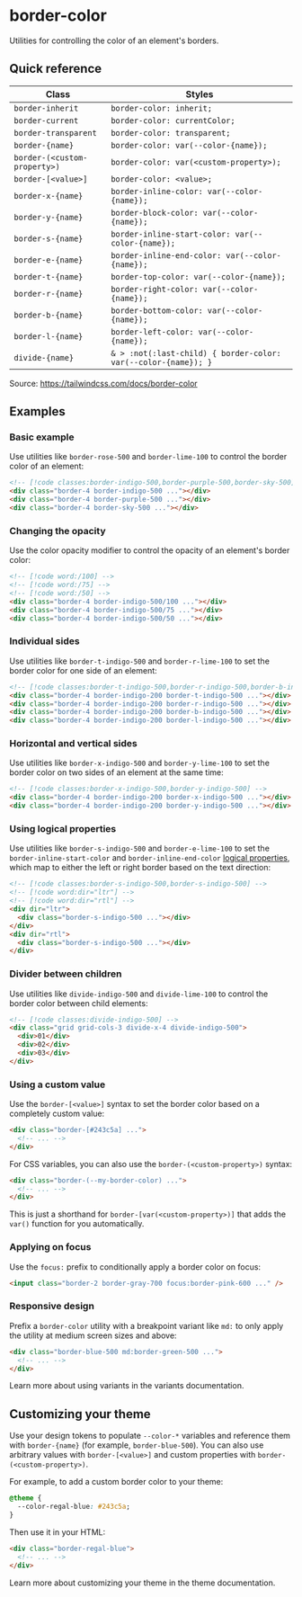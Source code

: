 # border-color

Utilities for controlling the color of an element's borders.

## Quick reference

| Class | Styles |
|---|---|
| `border-inherit` | `border-color: inherit;` |
| `border-current` | `border-color: currentColor;` |
| `border-transparent` | `border-color: transparent;` |
| `border-{name}` | `border-color: var(--color-{name});` |
| `border-(<custom-property>)` | `border-color: var(<custom-property>);` |
| `border-[<value>]` | `border-color: <value>;` |
| `border-x-{name}` | `border-inline-color: var(--color-{name});` |
| `border-y-{name}` | `border-block-color: var(--color-{name});` |
| `border-s-{name}` | `border-inline-start-color: var(--color-{name});` |
| `border-e-{name}` | `border-inline-end-color: var(--color-{name});` |
| `border-t-{name}` | `border-top-color: var(--color-{name});` |
| `border-r-{name}` | `border-right-color: var(--color-{name});` |
| `border-b-{name}` | `border-bottom-color: var(--color-{name});` |
| `border-l-{name}` | `border-left-color: var(--color-{name});` |
| `divide-{name}` | `& > :not(:last-child) { border-color: var(--color-{name}); }` |

Source: https://tailwindcss.com/docs/border-color

## Examples

### Basic example

Use utilities like `border-rose-500` and `border-lime-100` to control the border color of an element:

```html
<!-- [!code classes:border-indigo-500,border-purple-500,border-sky-500] -->
<div class="border-4 border-indigo-500 ..."></div>
<div class="border-4 border-purple-500 ..."></div>
<div class="border-4 border-sky-500 ..."></div>
```

### Changing the opacity

Use the color opacity modifier to control the opacity of an element's border color:

```html
<!-- [!code word:/100] -->
<!-- [!code word:/75] -->
<!-- [!code word:/50] -->
<div class="border-4 border-indigo-500/100 ..."></div>
<div class="border-4 border-indigo-500/75 ..."></div>
<div class="border-4 border-indigo-500/50 ..."></div>
```

### Individual sides

Use utilities like `border-t-indigo-500` and `border-r-lime-100` to set the border color for one side of an element:

```html
<!-- [!code classes:border-t-indigo-500,border-r-indigo-500,border-b-indigo-500,border-l-indigo-500] -->
<div class="border-4 border-indigo-200 border-t-indigo-500 ..."></div>
<div class="border-4 border-indigo-200 border-r-indigo-500 ..."></div>
<div class="border-4 border-indigo-200 border-b-indigo-500 ..."></div>
<div class="border-4 border-indigo-200 border-l-indigo-500 ..."></div>
```

### Horizontal and vertical sides

Use utilities like `border-x-indigo-500` and `border-y-lime-100` to set the border color on two sides of an element at the same time:

```html
<!-- [!code classes:border-x-indigo-500,border-y-indigo-500] -->
<div class="border-4 border-indigo-200 border-x-indigo-500 ..."></div>
<div class="border-4 border-indigo-200 border-y-indigo-500 ..."></div>
```

### Using logical properties

Use utilities like `border-s-indigo-500` and `border-e-lime-100` to set the `border-inline-start-color` and `border-inline-end-color` [logical properties](https://developer.mozilla.org/en-US/docs/Web/CSS/CSS_Logical_Properties/Basic_concepts), which map to either the left or right border based on the text direction:

```html
<!-- [!code classes:border-s-indigo-500,border-s-indigo-500] -->
<!-- [!code word:dir="ltr"] -->
<!-- [!code word:dir="rtl"] -->
<div dir="ltr">
  <div class="border-s-indigo-500 ..."></div>
</div>
<div dir="rtl">
  <div class="border-s-indigo-500 ..."></div>
</div>
```

### Divider between children

Use utilities like `divide-indigo-500` and `divide-lime-100` to control the border color between child elements:

```html
<!-- [!code classes:divide-indigo-500] -->
<div class="grid grid-cols-3 divide-x-4 divide-indigo-500">
  <div>01</div>
  <div>02</div>
  <div>03</div>
</div>
```

### Using a custom value

Use the `border-[<value>]` syntax to set the border color based on a completely custom value:

```html
<div class="border-[#243c5a] ...">
  <!-- ... -->
</div>
```

For CSS variables, you can also use the `border-(<custom-property>)` syntax:

```html
<div class="border-(--my-border-color) ...">
  <!-- ... -->
</div>
```

This is just a shorthand for `border-[var(<custom-property>)]` that adds the `var()` function for you automatically.

### Applying on focus

Use the `focus:` prefix to conditionally apply a border color on focus:

```html
<input class="border-2 border-gray-700 focus:border-pink-600 ..." />
```

### Responsive design

Prefix a `border-color` utility with a breakpoint variant like `md:` to only apply the utility at medium screen sizes and above:

```html
<div class="border-blue-500 md:border-green-500 ...">
  <!-- ... -->
</div>
```

Learn more about using variants in the variants documentation.

## Customizing your theme

Use your design tokens to populate `--color-*` variables and reference them with `border-{name}` (for example, `border-blue-500`). You can also use arbitrary values with `border-[<value>]` and custom properties with `border-(<custom-property>)`.

For example, to add a custom border color to your theme:

```css
@theme {
  --color-regal-blue: #243c5a;
}
```

Then use it in your HTML:

```html
<div class="border-regal-blue">
  <!-- ... -->
</div>
```

Learn more about customizing your theme in the theme documentation.